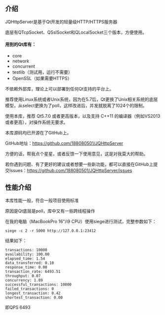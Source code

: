 ## 介绍

JQHttpServer是基于Qt开发的轻量级HTTP/HTTPS服务器

底层有QTcpSocket、QSslSocket和QLocalSocket三个版本，方便使用。

#### 用到的Qt库有：

* core
* network
* concurrent	
* testlib（测试用，运行不需要）
* OpenSSL（如果需要HTTPS）

不依赖外部库，理论上可以部署到任何Qt支持的平台上。

推荐使用Linux系统或者Unix系统，因为在5.7后，Qt更换了Unix相关系统的底层模型，从select更换为了poll，这样改进后，并发就脱离了1024个的限制。

使用本库，推荐 Qt5.7.0 或者更高版本，以及支持 C++11 的编译器（例如VS2013或者更高），对操作系统无要求。

本库源码均已开源在了GitHub上。

GitHub地址：https://github.com/188080501/JQHttpServer

方便的话，帮我点个星星，或者反馈一下使用意见，这是对我莫大的帮助。

若你遇到问题、有了更好的建议或者想要一些新功能，都可以直接在GitHub上提交Issues：https://github.com/188080501/JQHttpServer/issues

## 性能介绍

本库性能一般，符合一般项目使用标准

原因是Qt底层是poll，库中又有一些跨线程操作

在我的电脑（MacBookPro 16"/i9 CPU）使用siege进行测试，完整参数如下：

```siege -c 2 -r 5000 http://127.0.0.1:23412```

结果如下：
```
transactions: 10000
availability: 100.00
elapsed_time: 1.54
data_transferred: 0.10
response_time: 0.00
transaction_rate: 6493.51
throughput: 0.07
concurrency: 1.89
successful_transactions: 10000
failed_transactions: 0
longest_transaction: 0.42
shortest_transaction: 0.00
```

即QPS 6493
